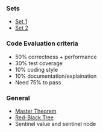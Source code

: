 ### Sets
* [Set 1](https://george24601.github.io/2020/04/20/coding.html) 
* [Set 2](https://george24601.github.io/2020/04/27/coding.html)

### Code Evaluation criteria
* 50% correctness + performance
* 30% test coverage
* 10% coding style
* 10% documentation/explaination
* Need 75% to pass

### General

* [Master Theorem](https://github.com/george24601/cp/blob/master/master_theorem.md)
* [Red-Black Tree](https://george24601.github.io/2019/01/20/rbt.html)
* Sentinel value and sentinel node
